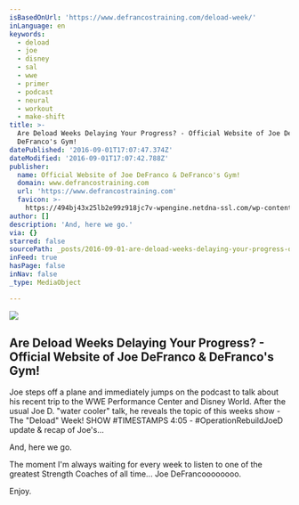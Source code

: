 ```yaml
---
isBasedOnUrl: 'https://www.defrancostraining.com/deload-week/'
inLanguage: en
keywords:
  - deload
  - joe
  - disney
  - sal
  - wwe
  - primer
  - podcast
  - neural
  - workout
  - make-shift
title: >-
  Are Deload Weeks Delaying Your Progress? - Official Website of Joe DeFranco &
  DeFranco's Gym!
datePublished: '2016-09-01T17:07:47.374Z'
dateModified: '2016-09-01T17:07:42.788Z'
publisher:
  name: Official Website of Joe DeFranco & DeFranco's Gym!
  domain: www.defrancostraining.com
  url: 'https://www.defrancostraining.com'
  favicon: >-
    https://494bj43x25lb2e99z918jc7v-wpengine.netdna-ssl.com/wp-content/themes/defrancos-2015/favicons/favicon.ico
author: []
description: 'And, here we go.'
via: {}
starred: false
sourcePath: _posts/2016-09-01-are-deload-weeks-delaying-your-progress-official-website.md
inFeed: true
hasPage: false
inNav: false
_type: MediaObject

---
```

<article style=""><img src="https://imgflo.herokuapp.com/graph/2b2431f8e7ba7b0/d1308581a7bc82a1988633e22ed90089/noop.jpg?input=https%3A%2F%2Fwww.defrancostraining.com%2Fwp-content%2Fuploads%2FJoe-Deload-close-up.jpg" /><h1>Are Deload Weeks Delaying Your Progress? - Official Website of Joe DeFranco &amp; DeFranco's Gym!</h1><p>Joe steps off a plane and immediately jumps on the podcast to talk about his recent trip to the WWE Performance Center and Disney World. After the usual Joe D. "water cooler" talk, he reveals the topic of this weeks show - The "Deload" Week! SHOW #TIMESTAMPS 4:05 - #OperationRebuildJoeD update &amp; recap of Joe's...</p></article>

And, here we go.

The moment I'm always waiting for every week to listen to one of the greatest Strength Coaches of all time... Joe DeFrancoooooooo.

Enjoy.